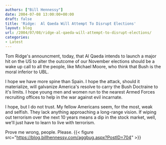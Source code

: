 ```yaml
---
authors: ["Bill Hennessy"]
date: 2004-07-08 13:00:00+00:00
draft: false
title: 'Ridge:  Al Qaeda Will Attempt To Disrupt Elections'
layout: blog
url: /2004/07/08/ridge-al-qaeda-will-attempt-to-disrupt-elections/
categories:
- Latest
---
```


Tom Ridge's announcment, today, that Al Qaeda intends to launch a major hit on the US to alter the outcome of our November elections should be a wake up call to all the people, like Michael Moore, who think that Bush is the moral inferior to UBL.  
  
I hope we have more spine than Spain.  I hope the attack, should it materialize, will galvanize America's resolve to carry the Bush Doctraine to it's limits.  I hope young men and women run to the nearest Armed Forces recruiting offices to help in the war against evil incarnate.    
  
I hope, but I do not trust.  My fellow Americans seem, for the most, weak and selfish.  They lack anything approaching a long-range vision.  If wiping out terrorism over the next 10 years means a dip in the stock market, well, we'll just have to learn to live with terrorism.    
  
Prove me wrong, people.  Please. {{< figure src="https://blog.billhennessy.com/aggbug.aspx?PostID=704" >}}

